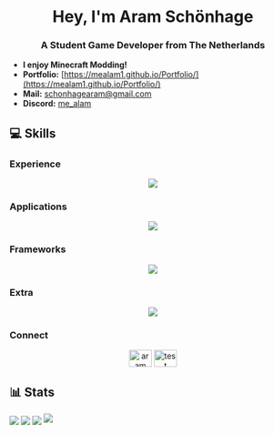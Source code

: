 <h1 align="center">Hey, I'm Aram Schönhage</h1>
<h3 align="center">A Student Game Developer from The Netherlands</h3>

- **I enjoy Minecraft Modding!**
- **Portfolio:** [https://mealam1.github.io/Portfolio/](https://mealam1.github.io/Portfolio/)
- **Mail:** schonhagearam@gmail.com
- **Discord:** [me_alam](https://discord.com/users/397416283835990016)

## 💻 Skills

### Experience 

<p align="center">
  <a href="https://skillicons.dev">
    <img src="https://skillicons.dev/icons?i=html,css,js,cs,java" />
  </a>
</p>

### Applications

<p align="center">
  <a href="https://skillicons.dev">
    <img src="https://skillicons.dev/icons?i=github,gitlab,unity,vscode,idea" />
  </a>
</p>

### Frameworks

<p align="center">
  <a href="https://skillicons.dev">
    <img src="https://skillicons.dev/icons?i=discordjs,mongodb,mysql,nodejs,gradle" />
  </a>
</p>

### Extra

<p align="center">
  <a href="https://skillicons.dev">
    <img src="https://skillicons.dev/icons?i=git,discord,gmail,windows" />
  </a>
</p>

### Connect
<p align="center">
<a href="https://linkedin.com/in/aramschonhage" target="blank"><img align="center" src="https://raw.githubusercontent.com/rahuldkjain/github-profile-readme-generator/master/src/images/icons/Social/linked-in-alt.svg" alt="aram schönhage" height="30" width="40" /></a>
<a href="https://discord.com/users/397416283835990016" target="blank"><img align="center" src="https://raw.githubusercontent.com/rahuldkjain/github-profile-readme-generator/master/src/images/icons/Social/discord.svg" alt="test" height="30" width="40" /></a>
</p>

## 📊 Stats

<a>
  <img align="center" src="https://github-readme-stats.vercel.app/api?username=MeAlam1&show_icons=true&theme=dark#gh-dark-mode-only" />
</a>
<a>
  <img align="center" src="https://github-readme-stats.vercel.app/api/top-langs/?username=MeAlam1&layout=donut&theme=dark#gh-dark-mode-only" />
</a>
<a>
  <img align="center" src="https://github-readme-streak-stats.herokuapp.com/?user=mealam1&theme=dark#gh-dark-mode-only"/>
</a>
<a>
  <img src="https://github-profile-trophy.vercel.app/?username=mealam1&theme=juicyfresh"/>
</a>

<div align="center">
  <img src="https://komarev.com/ghpvc/?username=MeAlam1&style=for-the-badge&color=orange" alt=""/>
</div>
